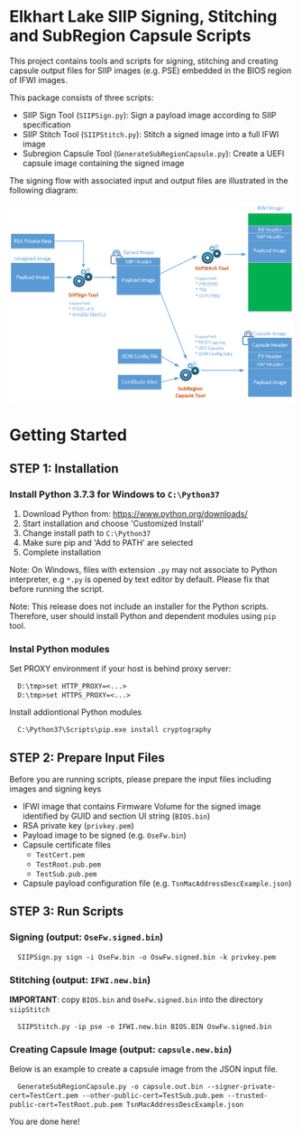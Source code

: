 # Elkhart Lake SIIP Signing, Stitching and SubRegion Capsule Scripts

This project contains tools and scripts for signing, stitching and creating capsule output files for SIIP images (e.g. PSE) embedded in the BIOS region of IFWI images.

This package consists of three scripts:
* SIIP Sign Tool (`SIIPSign.py`): Sign a payload image according to SIIP specification
* SIIP Stitch Tool (`SIIPStitch.py`): Stitch a signed image into a full IFWI image
* Subregion Capsule Tool (`GenerateSubRegionCapsule.py`): Create a UEFI capsule image containing the signed image

The signing flow with associated input and output files are illustrated in the following diagram:

![Signing Diagram](docs/SIIP_signing_flow.png)


# Getting Started

## STEP 1: Installation

### Install Python 3.7.3 for Windows to `C:\Python37`

1. Download Python from: https://www.python.org/downloads/
2. Start installation and choose 'Customized Install'
3. Change install path to `C:\Python37`
4. Make sure pip and 'Add to PATH' are selected
5. Complete installation

Note: On Windows, files with extension `.py` may not associate to Python interpreter, e.g `*.py` is opened by text editor by default. Please fix that before running the script.

Note: This release does not include an installer for the Python scripts. Therefore, user should install Python and dependent modules using `pip` tool.


### Instal Python modules

Set PROXY environment if your host is behind proxy server:

```
  D:\tmp>set HTTP_PROXY=<...>
  D:\tmp>set HTTPS_PROXY=<...>
```

Install addiontional Python modules

```
  C:\Python37\Scripts\pip.exe install cryptography
```

## STEP 2: Prepare Input Files

Before you are running scripts, please prepare the input files including images and signing keys

* IFWI image that contains Firmware Volume for the signed image identified by GUID and section UI string (`BIOS.bin`)
* RSA private key (`privkey.pem`)
* Payload image to be signed (e.g. `OseFw.bin`)
* Capsule certificate files
  - `TestCert.pem`
  - `TestRoot.pub.pem`
  - `TestSub.pub.pem`
* Capsule payload configuration file (e.g. `TsnMacAddressDescExample.json`)

## STEP 3: Run Scripts

### Signing (output: `OseFw.signed.bin`)

```
  SIIPSign.py sign -i OseFw.bin -o OswFw.signed.bin -k privkey.pem
```
### Stitching (output: `IFWI.new.bin`)

**IMPORTANT**: copy `BIOS.bin` and `OseFw.signed.bin` into the directory `siipStitch`

```
  SIIPStitch.py -ip pse -o IFWI.new.bin BIOS.BIN OswFw.signed.bin
```

### Creating Capsule Image (output: `capsule.new.bin`)

Below is an example to create a capsule image from the JSON input file.

```
  GenerateSubRegionCapsule.py -o capsule.out.bin --signer-private-cert=TestCert.pem --other-public-cert=TestSub.pub.pem --trusted-public-cert=TestRoot.pub.pem TsnMacAddressDescExample.json
```

You are done here!
